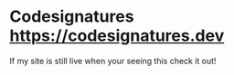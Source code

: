 # Codesignatures https://codesignatures.dev
If my site is still live when your seeing this check it out!
